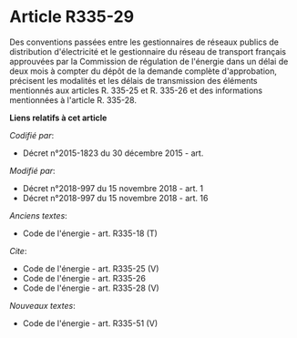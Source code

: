 # Article R335-29

Des conventions passées entre les gestionnaires de réseaux publics de distribution d'électricité et le gestionnaire du réseau
de transport français approuvées par la Commission de régulation de l'énergie dans un délai de deux mois à compter du dépôt
de la demande complète d'approbation, précisent les modalités et les délais de transmission des éléments mentionnés aux
articles R. 335-25 et R. 335-26 et des informations mentionnées à l'article R. 335-28.

**Liens relatifs à cet article**

_Codifié par_:

  - Décret n°2015-1823 du 30 décembre 2015 - art.

_Modifié par_:

  - Décret n°2018-997 du 15 novembre 2018 - art. 1
  - Décret n°2018-997 du 15 novembre 2018 - art. 16

_Anciens textes_:

  - Code de l'énergie - art. R335-18 (T)

_Cite_:

  - Code de l'énergie - art. R335-25 (V)
  - Code de l'énergie - art. R335-26
  - Code de l'énergie - art. R335-28 (V)

_Nouveaux textes_:

  - Code de l'énergie - art. R335-51 (V)
